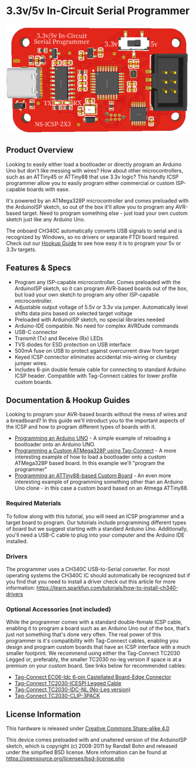 # 3.3v/5v In-Circuit Serial Programmer

![ICSP Header](/images/ICSP.png)

## Product Overview

Looking to easily either load a bootloader or directly program an Arduino Uno but don't like messing with wires?  How about other microcontrollers, such as an ATTiny45 or ATTiny88 that use 3.3v logic?  This handly ICSP programmer allow you to easily program either commercial or custom ISP-capable boards with ease.  

It's powered by an ATMega328P microcontroller and comes preloaded with the ArduinoISP sketch, so out of the box it'll allow you to program any AVR-based target.  Need to program something else - just load your own custom sketch just like any Arduino Uno.

The onboard CH340C automatically converts USB signals to serial and is recognized by Windows, so no drivers or separate FTDI board required.  Check out our [Hookup Guide](#documentation--hookup-guides) to see how easy it is to program your 5v or 3.3v targets.

## Features & Specs

- Program any ISP-capable microcontroller.  Comes preloaded with the ArduinoISP sketch, so it can program AVR-based boards out of the box, but load your own sketch to program any other ISP-capable microcontroller.
- Adjustable output voltage of 5.5v or 3.3v via jumper.  Automatically level shifts data pins based on selected target voltage
- Preloaded with ArduinoISP sketch, no special libraries needed
- Arduino-IDE compatible.  No need for complex AVRDude commands
- USB-C connector
- Transmit (Tx) and Receive (Rx) LEDs
- TVS diodes for ESD protection on USB interface
- 500mA fuse on USB to protect against overcurrent draw from target
- Keyed ICSP connector eliminates accidental mis-wiring or clumbsy jumper wires.
- Includes 6-pin double female cable for connecting to standard Arduino ICSP header.  Compatible with Tag-Connect cables for lower profile custom boards.

## Documentation & Hookup Guides

Looking to program your AVR-based boards without the mess of wires and a breadboard?  In this guide we'll introduct you to the important aspects of the ICSP and how to program different types of boards with it.

- [Programming an Arduino UNO](/Programming-an-Arduino-Uno.md) - A simple example of reloading a bootloader onto an Arduino UNO.
- [Programming a Custom ATMega328P using Tag-Connect](/Programming-a-Custom-ATMega328P.md) - A more interesting example of how to load a bootloader onto a custom ATMega328P based board.  In this example we'll "program the programmer"
- [Programming an ATTiny88-based Custom Board](/Programming-a-Custom-ATTiny88.md) - An even more interesting example of programming something other than an Arduino Uno clone - in this case a custom board based on an Atmega ATTiny88.


### Required Materials

To follow along with this tutorial, you will need an ICSP programmer and a target board to program.  Our tutorials include programming different types of board but we suggest starting with a standard Arduino Uno.  Additionally, you'll need a USB-C cable to plug into your computer and the Arduino IDE installed.

### Drivers

The programmer uses a CH340C USB-to-Serial converter.  For most operating systems the CH340C IC should automatically be recognized but if you find that you need to install a driver check out this article for more information:  https://learn.sparkfun.com/tutorials/how-to-install-ch340-drivers

### Optional Accessories (not included)

While the programmer comes with a standard double-female ICSP cable, enabling it to program a board such as an Arduino Uno out of the box, that's just not something that's done very often.  The real power of this programmer is it's compatibility with Tag-Connect cables, enabling you design and program custom boards that have an ICSP interface with a much smaller footprint.  We recommend using either the Tag-Connect TC2030 Legged or, preferably, the smaller TC2030 no-leg version if space is at a premium on your custom board.  See links below for recommended cables:

- [Tag-Connect EC06-Idc 6-pin Castellated Board-Edge Connector](https://www.tag-connect.com/product/ec-06-pcb-edge-connector)
- [Tag-Connect TC2030-ICESPI Legged Cable](https://www.tag-connect.com/product/tc2030-icespi-legged-cable-for-use-with-atmel-ice?attribute_orientation=LEMTA+-+Ribbon+Connector+reversed+for+Atmel-ICE)
- [Tag-Connect TC2030-IDC-NL (No-Leg version)](https://www.tag-connect.com/product/tc2030-idc-nl)
- [Tag-Connect TC2030-CLIP-3PACK](https://www.tag-connect.com/product/tc2030-retaining-clip-board-3-pack)


## License Information

This hardware is released under [Creative Commons Share-alike 4.0](https://creativecommons.org/licenses/by-sa/4.0/)

This device comes preloaded with and unaltered version of the ArduinoISP sketch, which is copyright (c) 2008-2011 by Randall Bohn and released under the simpified BSD license.  More information can be found at https://opensource.org/licenses/bsd-license.php


